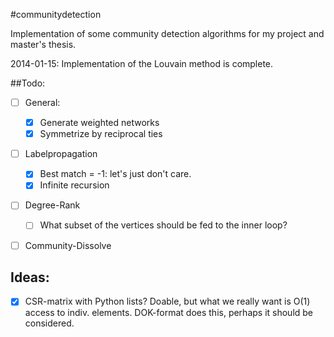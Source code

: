 #communitydetection

Implementation of some community detection algorithms for my project and master's thesis.

2014-01-15: Implementation of the Louvain method is complete.

##Todo:
- [ ] General:
    - [x] Generate weighted networks
    - [x] Symmetrize by reciprocal ties

- [ ] Labelpropagation
    - [x] Best match = -1: let's just don't care.
    - [x] Infinite recursion
- [ ] Degree-Rank
    - [ ] What subset of the vertices should be fed to the inner loop?
- [ ] Community-Dissolve


## Ideas:
- [x] CSR-matrix with Python lists? Doable, but what we really want is O(1) access to indiv. elements. DOK-format does this, perhaps it should be considered.
